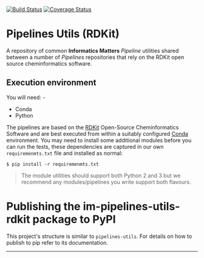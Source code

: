 [![Build Status](https://travis-ci.org/InformaticsMatters/pipelines-utils-rdkit.svg?branch=master)](https://travis-ci.org/InformaticsMatters/pipelines-utils-rdkit)
[![Coverage Status](https://coveralls.io/repos/github/InformaticsMatters/pipelines-utils-rdkit/badge.svg?branch=master)](https://coveralls.io/github/InformaticsMatters/pipelines-utils-rdkit?branch=master)

# Pipelines Utils (RDKit)
A repository of common **Informatics Matters** _Pipeline_ utilities shared
between a number of _Pipelines_ repositories that rely on the RDKit
open source cheminformatics software.

## Execution environment
You will need: -

-   Conda
-   Python

The pipelines are based on the [RDKit] Open-Source Cheminformatics Software
and are best executed from within a suitably configured [Conda] environment.
You may need to install some additional modules before you can run the tests,
these dependencies are captured in our own `requiremenmts.txt` file and
installed as normal:

    $ pip install -r requiremenmts.txt

>   The module utilities should support both Python 2 and 3 but we recommend
    any modules/pipelines you write support both flavours.

# Publishing the im-pipelines-utils-rdkit package to PyPI
This project's structure is similar to `pipelines-utils`. For details
on how to publish to pip refer to its documentation.

---

[Conda]: https://conda.io/docs/
[RDKit]: http://www.rdkit.org
[PEP-440]: https://www.python.org/dev/peps/pep-0440/
